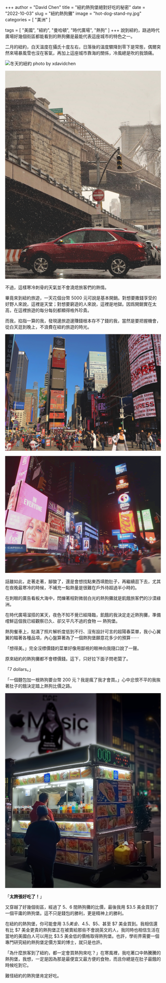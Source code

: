 +++
author = "David Chen"
title = "紐約熱狗堡絕對好吃的秘密"
date = "2022-10-03"
slug = "紐約熱狗攤"
image = "hot-dog-stand-ny.jpg"
categories = [
    "美洲"
]

tags = [
    "美國",
    "紐約",
    "曼哈頓",
    "時代廣場",
    "熱狗"
]
+++
說到紐約，路過時代廣場好幾個街區都能看到的熱狗攤是最能代表這座城市的特色之一。

二月的紐約，白天溫度在攝氏十度左右，日落後的溫度驟降到零下是常態，偶爾突然來場暴風雪也沒在客氣，再加上這座城市靠海的關係，冷風總是吹的我頭痛。

![冬天的紐約 photo by xdavidchen](nyc-winter-1.jpg)

![布魯克林橋下 photo by Kevin Tzeng](nyc-winter-2.jpg) <!-- ![下大雪的中央公園 photo by me](nyc-winter-3.jpg) -->

不過，這樣寒冷刺骨的天氣並不會澆熄旅客們的熱情。

畢竟來到紐約旅遊，一天花個台幣 5000 元可說是基本開銷。對想要撒錢享受的好野人來說，這裡是天堂；對想要窮遊的人來說，這裡是地獄。因爲開銷實在太高，在這裡旅遊的每分每刻都顯得格外珍貴。

而我，掐指一算的我，發現邊旅遊邊賺錢根本存不了錢的我，當然是要把握機會，從白天逛到晚上，不浪費在紐約旅遊的時光。

![白天的時代廣場 photo by Kevin Tzeng](timesquare-1.jpg)

![夜晚的時代廣場 photo by Kevin Tzeng](timesquare-2.jpg) <!-- ![夜晚的時代廣場2 photo by kevin](timesquare-3.jpg) -->

話雖如此，走著走著，腳酸了，還是會想找點東西填飽肚子，再繼續逛下去，尤其在夜晚最寒冷的時候，不補充一點熱量是很難在戶外待超過半小時的。

在刺眼的廣告看板大海中，閃爍著相對微弱白光的熱狗攤就是飢餓旅客們的沙漠綠洲。

在時代廣場溜搭的某天，夜色不知不覺已經降臨，飢餓的我決定走近熱狗攤，準備嚐鮮這個我已經觀察已久、卻又平凡不過的食物 — 熱狗堡。

熱狗餐車上，貼滿了照片解析度低到不行、沒有設計可言的超陽春菜單，我小心翼翼的瞄著各種品項，內心盤算著為了一個熱狗堡願意花多少的預算⋯⋯

「想得美。」完全沒標價錢的菜單好像用鄙視的眼神向我隨口說了一聲。

原來紐約的熱狗攤都不會標價錢。這下，只好拉下面子問老闆了。

「7 dollars。」

「一個麵包加一根熱狗要台幣 200 元？我是瘋了我才會買。」心中忿恨不平的我挨著肚子的餓決定踏上熱狗比價之路。

![紐約街上隨處可見的熱狗攤 photo by xdavidchen](hot-dog-stand-ny.jpg)

<!-- ![夜晚依舊熱鬧的時代廣場 photo by me](timesquare-4.jpg) -->

「<b>太誇張好吃了！</b>」

又穿越了好幾個街區，經過了 5、6 間熱狗攤的比價，最後我用 $3.5 美金買到了一個平庸的熱狗堡。這不只是錢包的勝利，更是精神上的勝利。

在紐約的熱狗堡，你可能會用 $3.5 美金、$4.5、$5、甚至 $7 美金買到。我相信還有比 $7 美金更貴的熱狗堡正在被賣給那些不會說英文的人，我同時也相信生活在當地的美國白人可以用比 $3.5 美金低的價格取得熱狗堡。也許，學術界需要一個專門研究紐約熱狗堡定價方案的博士，就只是也許。

「為什麼旅客到了紐約，都一定會買熱狗來吃？」在寒風裡，我吃著口中熱騰騰的熱狗堡，我想，一定是因為那是最便宜又最方便的食物，而且你總是在肚子最餓的時候吃到它。

難怪紐約的熱狗堡肯定好吃。